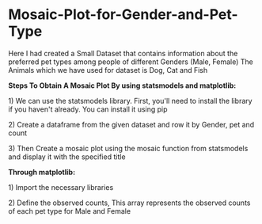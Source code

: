 # Mosaic-Plot-for-Gender-and-Pet-Type
<p>Here I had created a Small Dataset that contains information about the preferred pet types among people of different Genders (Male, Female)
   The Animals which we have used for dataset is Dog, Cat and Fish</p>
<p><b>Steps To Obtain A Mosaic Plot By using statsmodels and matplotlib:</b></p>
<p>1) We can use the statsmodels library. First, you'll need to install the library if you haven't already. You can install it using pip</p> 
<p>2) Create a dataframe from the given dataset and row it by Gender, pet and count</p>  
<p>3) Then Create a mosaic plot using the mosaic function from statsmodels and display it with the specified title</p>
<p><b>Through matplotlib:</b></p>
<p>1) Import the necessary libraries</p>
<p>2) Define the observed counts, This array represents the observed counts of each pet type for Male and Female</p>
